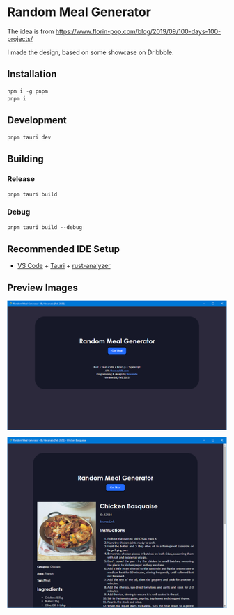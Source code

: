 # Random Meal Generator

The idea is from https://www.florin-pop.com/blog/2019/09/100-days-100-projects/

I made the design, based on some showcase on Dribbble.

## Installation

```powershell
npm i -g pnpm
pnpm i
```

## Development

`pnpm tauri dev`

## Building

### Release

`pnpm tauri build`

### Debug

`pnpm tauri build --debug`

## Recommended IDE Setup

- [VS Code](https://code.visualstudio.com/) + [Tauri](https://marketplace.visualstudio.com/items?itemName=tauri-apps.tauri-vscode) + [rust-analyzer](https://marketplace.visualstudio.com/items?itemName=rust-lang.rust-analyzer)

## Preview Images

![Preview - Empty](./preview_empty.png)

![Preview - Chicken Basquaise](./preview_filled.png)

